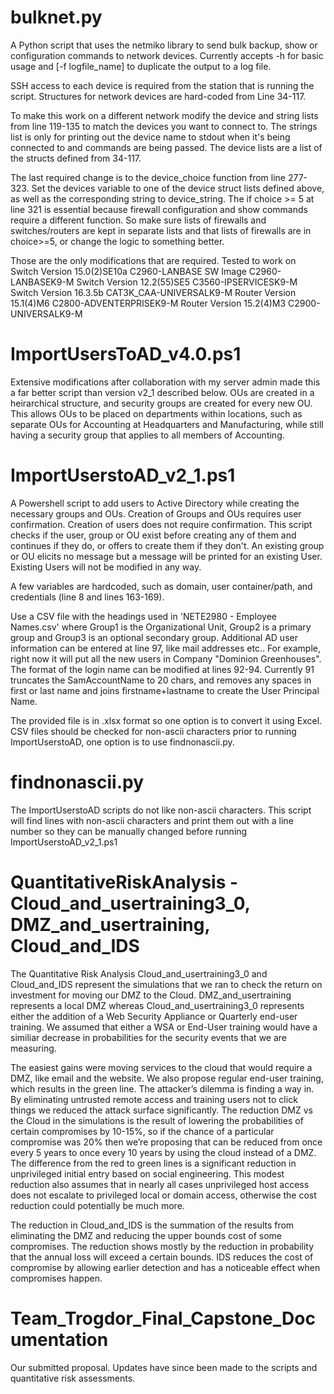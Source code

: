 # bulknet.py
A Python script that uses the netmiko library to send bulk backup, show or configuration commands to network devices. 
Currently accepts -h for basic usage and [-f logfile_name] to duplicate the output to a log file.

SSH access to each device is required from the station that is running the script. Structures for network devices are hard-coded from Line 34-117.

To make this work on a different network modify the device and string lists from line 119-135 to match the devices you want to connect to. The strings list is only for printing out the device name to stdout when it's being connected to and commands are being passed. The device lists are a list of the structs defined from 34-117.

The last required change is to the device_choice function from line 277-323. Set the devices variable to one of the device struct lists defined above, as well as the corresponding string to device_string. The if choice >= 5 at line 321 is essential because firewall configuration and show commands require a different function. So make sure lists of firewalls and switches/routers are kept in separate lists and that lists of firewalls are in choice>=5, or change the logic to something better. 

Those are the only modifications that are required. Tested to work on 
Switch Version 15.0(2)SE10a C2960-LANBASE SW Image C2960-LANBASEK9-M
Switch Version 12.2(55)SE5 C3560-IPSERVICESK9-M
Switch Version 16.3.5b CAT3K_CAA-UNIVERSALK9-M
Router Version 15.1(4)M6 C2800-ADVENTERPRISEK9-M
Router Version 15.2(4)M3 C2900-UNIVERSALK9-M

# ImportUsersToAD_v4.0.ps1
Extensive modifications after collaboration with my server admin made this a far better script than version v2_1 described below. OUs are created in a heirarchical structure, and security groups are created for every new OU. This allows OUs to be placed on departments within locations, such as separate OUs for Accounting at Headquarters and Manufacturing, while still having a security group that applies to all members of Accounting.



# ImportUserstoAD_v2_1.ps1
A Powershell script to add users to Active Directory while creating the necessary groups and OUs. Creation of Groups and OUs requires user confirmation. Creation of users does not require confirmation. This script checks if the user, group or OU exist before creating any of them and continues if they do, or offers to create them if they don't. An existing group or OU elicits no message but a message will be printed for an existing User. Existing Users will not be modified in any way.

A few variables are hardcoded, such as domain, user container/path, and credentials (line 8 and lines 163-169).

Use a CSV file with the headings used in 'NETE2980 - Employee Names.csv' where Group1 is the Organizational Unit, Group2 is a primary group and Group3 is an optional secondary group. Additional AD user information can be entered at line 97, like mail addresses etc.. For example, right now it will put all the new users in Company "Dominion Greenhouses". The format of the login name can be modified at lines 92-94. Currently 91 truncates the SamAccountName to 20 chars, and removes any spaces in first or last name and joins firstname+lastname to create the User Principal Name.

The provided file is in .xlsx format so one option is to convert it using Excel. CSV files should be checked for non-ascii characters prior to running ImportUserstoAD, one option is to use findnonascii.py.

# findnonascii.py
The ImportUserstoAD scripts do not like non-ascii characters. This script will find lines with non-ascii characters and print them out with a line number so they can be manually changed before running ImportUserstoAD_v2_1.ps1

# QuantitativeRiskAnalysis - Cloud_and_usertraining3_0, DMZ_and_usertraining, Cloud_and_IDS
The Quantitative Risk Analysis Cloud_and_usertraining3_0 and Cloud_and_IDS represent the simulations that we ran to check the return on investment for moving our DMZ to the Cloud. DMZ_and_usertraining represents a local DMZ whereas Cloud_and_usertraining3_0 represents either the addition of a Web Security Appliance or Quarterly end-user training. We assumed that either a WSA or End-User training would have a similiar decrease in probabilities for the security events that we are measuring. 

The easiest gains were moving services to the cloud that would require a DMZ, like email and the website. We also propose regular end-user training, which results in the green line. The attacker’s dilemma is finding a way in. By eliminating untrusted remote access and training users not to click things we reduced the attack surface significantly. The reduction DMZ vs the Cloud in the simulations is the result of lowering the probabilities of certain compromises by 10-15%, so if the chance of a particular compromise was 20% then we’re proposing that can be reduced from once every 5 years to once every 10 years by using the cloud instead of a DMZ. The difference from the red to green lines is a significant reduction in unprivileged initial entry based on social engineering. This modest reduction also assumes that in nearly all cases unprivileged host access does not escalate to privileged local or domain access, otherwise the cost reduction could potentially be much more. 

The reduction in Cloud_and_IDS is the summation of the results from eliminating the DMZ and reducing the upper bounds cost of some compromises. The reduction shows mostly by the reduction in probability that the annual loss will exceed a certain bounds. IDS reduces the cost of compromise by allowing earlier detection and has a noticeable effect when compromises happen.

# Team_Trogdor_Final_Capstone_Documentation
Our submitted proposal. Updates have since been made to the scripts and quantitative risk assessments. 

